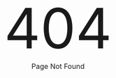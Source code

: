 <h2>
	<span class="errorCode">404</span>
	<span class="errorMessage">Page Not Found</span>
</h2>

<style>
	h2 {
		display: flex;
		flex-direction: column;
		justify-content: center;
		align-items: center;
		font-weight: 400;
		min-height: 400px;
	}

	.errorCode {
		font-size: 8rem;
	}

	.errorMessage {
		font-size: 1rem;
	}
</style>

